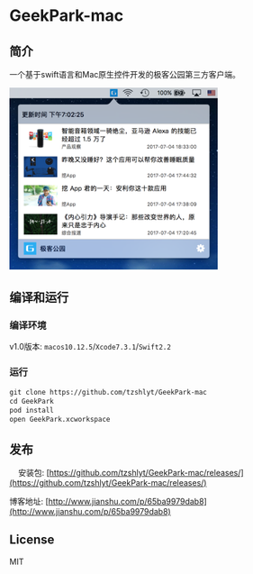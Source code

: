 # GeekPark-mac

## 简介

一个基于swift语言和Mac原生控件开发的极客公园第三方客户端。

<img src="resources/screenshot.png" width="370">


## 编译和运行

### 编译环境

v1.0版本: `macos10.12.5`/`Xcode7.3.1`/`Swift2.2`

### 运行

 	git clone https://github.com/tzshlyt/GeekPark-mac
	cd GeekPark
    pod install
    open GeekPark.xcworkspace
    
## 发布
    
安装包: [https://github.com/tzshlyt/GeekPark-mac/releases/](https://github.com/tzshlyt/GeekPark-mac/releases/)
    
博客地址: [http://www.jianshu.com/p/65ba9979dab8](http://www.jianshu.com/p/65ba9979dab8)
    
## License

MIT
